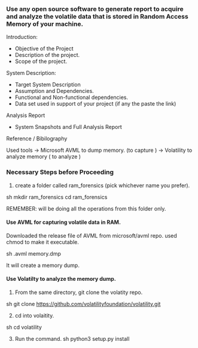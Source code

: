 ### Use any open source software to generate report to acquire and analyze the volatile data that is stored in Random Access Memory of your machine. 


Introduction:
- Objective of the Project
- Description of the project.
- Scope of the project.

System Description:
- Target  System Description
- Assumption and Dependencies.
- Functional and Non-functional dependencies.
- Data set used in support of your project (if any the paste the link)

Analysis Report
- System  Snapshots and Full Analysis Report

Reference / Bibilography
 

 
Used tools 
-> Microsoft AVML to dump memory. (to capture )
-> Volatility to analyze memory ( to analyze )

### Necessary Steps before Proceeding

1. create a folder called ram_forensics (pick whichever name you prefer).

sh
mkdir ram_forensics
cd ram_forensics


REMEMBER: will be doing all the operations from this folder only.

#### Use AVML for capturing volatile data in RAM.

Downloaded the release file of AVML from microsoft/avml repo. used chmod to make it executable. 

sh
.avml memory.dmp


It will create a memory dump.


#### Use Volatilty to analyze the memory dump.

1. From the same directory, git clone the volatity repo.

sh
git clone https://github.com/volatilityfoundation/volatility.git


2. cd into volaitity.

sh
cd volatility


3. Run the command.
sh
python3 setup.py install
